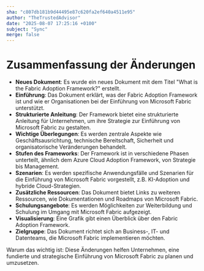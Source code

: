 ```yaml
---
sha: "c807db181b9d44495e87c620fa2ef640a4511e95"
author: "TheTrustedAdvisor"
date: "2025-08-07 17:25:16 +0100"
subject: "Sync"
merge: false
---
```


# Zusammenfassung der Änderungen

- **Neues Dokument**: Es wurde ein neues Dokument mit dem Titel "What is the Fabric Adoption Framework?" erstellt.
- **Einführung**: Das Dokument erklärt, was der Fabric Adoption Framework ist und wie er Organisationen bei der Einführung von Microsoft Fabric unterstützt.
- **Strukturierte Anleitung**: Der Framework bietet eine strukturierte Anleitung für Unternehmen, um ihre Strategie zur Einführung von Microsoft Fabric zu gestalten.
- **Wichtige Überlegungen**: Es werden zentrale Aspekte wie Geschäftsausrichtung, technische Bereitschaft, Sicherheit und organisatorische Veränderungen behandelt.
- **Stufen des Frameworks**: Der Framework ist in verschiedene Phasen unterteilt, ähnlich dem Azure Cloud Adoption Framework, von Strategie bis Management.
- **Szenarien**: Es werden spezifische Anwendungsfälle und Szenarien für die Einführung von Microsoft Fabric vorgestellt, z.B. KI-Adoption und hybride Cloud-Strategien.
- **Zusätzliche Ressourcen**: Das Dokument bietet Links zu weiteren Ressourcen, wie Dokumentationen und Roadmaps von Microsoft Fabric.
- **Schulungsangebote**: Es werden Möglichkeiten zur Weiterbildung und Schulung im Umgang mit Microsoft Fabric aufgezeigt.
- **Visualisierung**: Eine Grafik gibt einen Überblick über den Fabric Adoption Framework.
- **Zielgruppe**: Das Dokument richtet sich an Business-, IT- und Datenteams, die Microsoft Fabric implementieren möchten.

Warum das wichtig ist: Diese Änderungen helfen Unternehmen, eine fundierte und strategische Einführung von Microsoft Fabric zu planen und umzusetzen.

